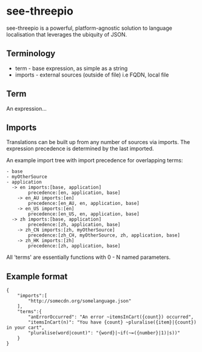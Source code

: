 # see-threepio

see-threepio is a powerful, platform-agnostic solution to language localisation that leverages the ubiquity of JSON.

## Terminology
* term - base expression, as simple as a string
* imports - external sources (outside of file) i.e FQDN, local file

## Term
An expression...

## Imports
Translations can be built up from any number of sources via imports.  The expression
precedence is determined by the last imported.

An example import tree with import precedence for overlapping terms:

    - base
    - myOtherSource
    - application
      -> en imports:[base, application]
            precedence:[en, application, base]
        -> en_AU imports:[en]
            precedence:[en_AU, en, application, base]
        -> en_US imports:[en]
            precedence:[en_US, en, application, base]
      -> zh imports:[base, application]
            precedence:[zh, application, base]
        -> zh_CN imports:[zh, myOtherSource]
            precedence:[zh_CH, myOtherSource, zh, application, base]
        -> zh_HK imports:[zh]
            precedence:[zh, application, base]

All 'terms' are essentially functions with 0 - N named parameters.



## Example format

    {
        "imports":[
            "http://somecdn.org/somelanguage.json"
        ],
        "terms":{
            "anErrorOccurred": "An error ~itemsInCart({count}) occurred",
            "itemsInCart(n)": "You have {count} ~pluralise({item}|{count}) in your cart",
            "pluralise(word|count)": "{word}|~if(~=({number}|1)|s))"
        }
    }
